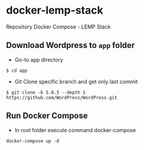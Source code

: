 # docker-lemp-stack
Repository Docker Compose - LEMP Stack

## Download Wordpress to `app` folder

- Go-to app directory

`$ cd app`

- Git Clone specific branch and get only last commit

`$ git clone -b 5.0.3 --depth 1 https://github.com/WordPress/WordPress.git`

## Run Docker Compose

- In root folder execute command docker-compose

`docker-compose up -d`
